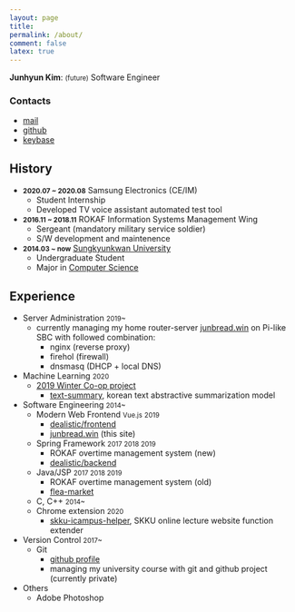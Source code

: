 ```yaml
---
layout: page
title:
permalink: /about/
comment: false
latex: true
---
```


**Junhyun Kim**: <small>(future)</small> Software Engineer

### Contacts

- [mail](mailto:me@junbread.win)
- [github](https://github.com/junbread)
- [keybase](https://keybase.io/junbread)

## History

- <small>**2020.07 ~ 2020.08**</small> Samsung Electronics (CE/IM)
  - Student Internship
  - Developed TV voice assistant automated test tool 
- <small>**2016.11 ~ 2018.11**</small> ROKAF Information Systems Management Wing
  - Sergeant (mandatory military service soldier)
  - S/W development and maintenence
- <small>**2014.03 ~ now**</small> [Sungkyunkwan University](https://www.skku.edu/eng/)
  - Undergraduate Student
  - Major in [Computer Science](https://cs.skku.edu/en/)

## Experience

- Server Administration <small>2019~</small>
  - currently managing my home router-server [junbread.win](https://junbread.win) on Pi-like SBC with followed combination:
    - nginx (reverse proxy)
    - firehol (firewall)
    - dnsmasq (DHCP + local DNS)
- Machine Learning <small>2020</small>
  - [2019 Winter Co-op project](https://github.com/junbread/skku-coop-project)
    - [text-summary](https://github.com/junbread/text-summary), korean text abstractive summarization model
- Software Engineering <small>2014~</small>
  - Modern Web Frontend <small>Vue.js</small> <small>2019</small>
    - [dealistic/frontend](https://github.com/junbread/dealistic/tree/master/src/front)
    - [junbread.win](https://github.com/junbread/junbread.win) (this site)
  - Spring Framework <small>2017 2018 2019</small>
    - ROKAF overtime management system (new)
    - [dealistic/backend](https://github.com/junbread/dealistic/tree/master/src/back)
  - Java/JSP <small>2017 2018 2019</small>
    - ROKAF overtime management system (old)
    - [flea-market](https://github.com/junbread/flea-market)
  - C, C++ <small>2014~</small>
  - Chrome extension <small>2020</small>
    - [skku-icampus-helper](https://github.com/junbread/skku-icampus-helper), SKKU online lecture website function extender
- Version Control <small>2017~</small>
  - Git
    - [github profile](https://github.com/junbread)
    - managing my university course with git and github project (currently private)
- Others
  - Adobe Photoshop
